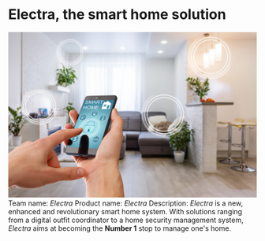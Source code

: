 # Electra, the smart home solution
![Stock Image](https://github.com/SEG2900Group5/group5/blob/main/Images/SmartHome.png)
Team name: *Electra*
Product name: *Electra*
Description: *Electra* is a new, enhanced and revolutionary smart home system. With solutions ranging from a digital outfit coordinator to a home security management system, *Electra* aims at becoming the **Number 1** stop to manage one's home. 